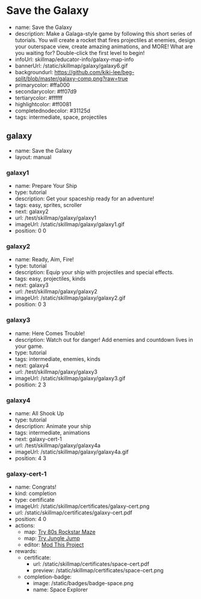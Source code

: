 # Save the Galaxy
* name: Save the Galaxy
* description: Make a Galaga-style game by following this short series of tutorials. You will create a rocket that fires projectiles at enemies, design your outerspace view, create amazing animations, and MORE!  What are you waiting for?  Double-click the first level to begin!
* infoUrl: skillmap/educator-info/galaxy-map-info
* bannerUrl: /static/skillmap/galaxy/galaxy6.gif
* backgroundurl: https://github.com/kiki-lee/beg-split/blob/master/galaxy-comp.png?raw=true
* primarycolor: #ffa000
* secondarycolor: #ff07d9
* tertiarycolor: #ffffff
* highlightcolor: #ff0081
* completednodecolor: #31125d
* tags: intermediate, space, projectiles



## galaxy
* name: Save the Galaxy
* layout: manual

### galaxy1
* name: Prepare Your Ship
* type: tutorial
* description: Get your spaceship ready for an adventure!
* tags: easy, sprites, scroller
* next: galaxy2
* url: /test/skillmap/galaxy/galaxy1
* imageUrl: /static/skillmap/galaxy/galaxy1.gif
* position: 0 0

### galaxy2
* name: Ready, Aim, Fire!
* type: tutorial
* description: Equip your ship with projectiles and special effects.
* tags: easy, projectiles, kinds
* next: galaxy3
* url: /test/skillmap/galaxy/galaxy2
* imageUrl: /static/skillmap/galaxy/galaxy2.gif
* position: 0 3

### galaxy3
* name: Here Comes Trouble!
* description: Watch out for danger! Add enemies and countdown lives in your game.
* type: tutorial
* tags: intermediate, enemies, kinds
* next: galaxy4
* url: /test/skillmap/galaxy/galaxy3
* imageUrl: /static/skillmap/galaxy/galaxy3.gif
* position: 2 3

### galaxy4
* name: All Shook Up
* type: tutorial
* description: Animate your ship
* tags: intermediate, animations
* next: galaxy-cert-1
* url: /test/skillmap/galaxy/galaxy4a
* imageUrl: /static/skillmap/galaxy/galaxy4a.gif
* position: 4 3




### galaxy-cert-1
* name: Congrats!
* kind: completion
* type: certificate
* imageUrl: /static/skillmap/certificates/galaxy-cert.png
* url: /static/skillmap/certificates/galaxy-cert.pdf
* position: 4 0
* actions:
    * map: [Try 80s Rockstar Maze](/skillmap/rockstar)
    * map: [Try Jungle Jump](/skillmap/jungle)
    * editor: [Mod This Project](/)
* rewards:
    * certificate:
        * url: /static/skillmap/certificates/space-cert.pdf
        * preview:  /static/skillmap/certificates/space-cert.png
    * completion-badge:
        * image: /static/badges/badge-space.png
        * name: Space Explorer